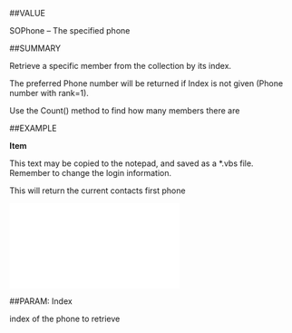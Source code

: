 
##VALUE

SOPhone – The specified phone


##SUMMARY


Retrieve a specific member from the collection by its index.

The preferred Phone number will be returned if Index is not given (Phone number with rank=1).

Use the Count() method to find how many members there are



##EXAMPLE

**Item**


This text may be copied to the notepad, and saved as a *.vbs file. Remember to change the login information.


This will return the current contacts first phone


![](..\..\Examples\vbs\SOPhones.Item.vbs.txt)


##PARAM: Index

index of the phone to retrieve

